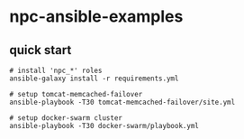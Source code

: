# npc-ansible-examples

## quick start
```
# install 'npc_*' roles
ansible-galaxy install -r requirements.yml

# setup tomcat-memcached-failover
ansible-playbook -T30 tomcat-memcached-failover/site.yml

# setup docker-swarm cluster
ansible-playbook -T30 docker-swarm/playbook.yml


```